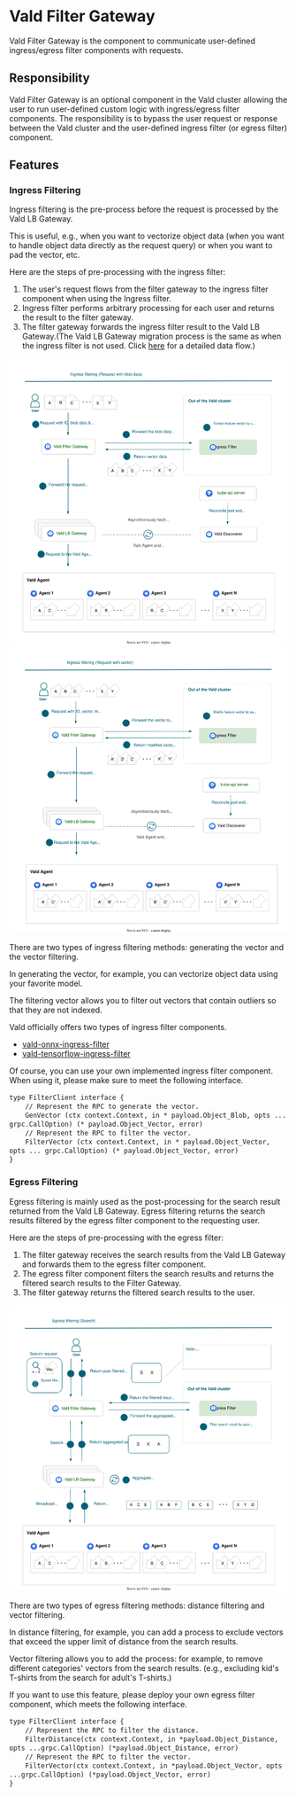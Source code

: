 # Vald Filter Gateway

Vald Filter Gateway is the component to communicate user-defined ingress/egress filter components with requests.

## Responsibility

Vald Filter Gateway is an optional component in the Vald cluster allowing the user to run user-defined custom logic with ingress/egress filter components.
The responsibility is to bypass the user request or response between the Vald cluster and the user-defined ingress filter (or egress filter) component.

## Features

### Ingress Filtering

Ingress filtering is the pre-process before the request is processed by the Vald LB Gateway.

This is useful, e.g., when you want to vectorize object data (when you want to handle object data directly as the request query) or when you want to pad the vector, etc.

Here are the steps of pre-processing with the ingress filter:
1. The user's request flows from the filter gateway to the ingress filter component when using the Ingress filter.
1. Ingress filter performs arbitrary processing for each user and returns the result to the filter gateway.
1. The filter gateway forwards the ingress filter result to the Vald LB Gateway.(The Vald LB Gateway migration process is the same as when the ingress filter is not used. Click [here](../../overview/data-flow.md) for a detailed data flow.)

<img src="../../../assets/docs/overview/component/filter-gateway/ingress_filtering_blob.svg" alt="example data flow of ingress filtering with blob data" />

<img src="../../../assets/docs/overview/component/filter-gateway/ingress_filtering_vector.svg" alt="example data flow of ingress filtering with vector" />

There are two types of ingress filtering methods: generating the vector and the vector filtering.

In generating the vector, for example, you can vectorize object data using your favorite model.

The filtering vector allows you to filter out vectors that contain outliers so that they are not indexed.

Vald officially offers two types of ingress filter components.
- [vald-onnx-ingress-filter](https://github.com/vdaas/vald-onnx-ingress-filter)
- [vald-tensorflow-ingress-filter](https://github.com/vdaas/vald-tensorflow-ingress-filter)

Of course, you can use your own implemented ingress filter component.
When using it, please make sure to meet the following interface.

```rpc
type FilterClient interface {
    // Represent the RPC to generate the vector.
    GenVector (ctx context.Context, in * payload.Object_Blob, opts ... grpc.CallOption) (* payload.Object_Vector, error)
    // Represent the RPC to filter the vector.
    FilterVector (ctx context.Context, in * payload.Object_Vector, opts ... grpc.CallOption) (* payload.Object_Vector, error)
}
```

### Egress Filtering 

Egress filtering is mainly used as the post-processing for the search result returned from the Vald LB Gateway.
Egress filtering returns the search results filtered by the egress filter component to the requesting user.

Here are the steps of pre-processing with the egress filter:
1. The filter gateway receives the search results from the Vald LB Gateway and forwards them to the egress filter component.
1. The egress filter component filters the search results and returns the filtered search results to the Filter Gateway.
1. The filter gateway returns the filtered search results to the user.

<img src="../../../assets/docs/overview/component/filter-gateway/egress_filtering.svg" alt="search data flow with egress filtering" />

There are two types of egress filtering methods: distance filtering and vector filtering.

In distance filtering, for example, you can add a process to exclude vectors that exceed the upper limit of distance from the search results.

Vector filtering allows you to add the process: for example, to remove different categories' vectors from the search results. (e.g., excluding kid's T-shirts from the search for adult's T-shirts.)

If you want to use this feature, please deploy your own egress filter component, which meets the following interface.

```rpc
type FilterClient interface {
    // Represent the RPC to filter the distance.
    FilterDistance(ctx context.Context, in *payload.Object_Distance, opts ...grpc.CallOption) (*payload.Object_Distance, error)
    // Represent the RPC to filter the vector.
    FilterVector(ctx context.Context, in *payload.Object_Vector, opts ...grpc.CallOption) (*payload.Object_Vector, error)
}
```
